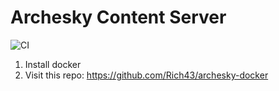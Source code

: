 Archesky Content Server
=======================

![CI](https://github.com/Rich43/archesky-content-server/workflows/CI/badge.svg)

1. Install docker
2. Visit this repo: https://github.com/Rich43/archesky-docker
